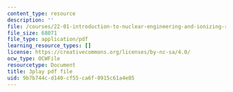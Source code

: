 ```yaml
---
content_type: resource
description: ''
file: /courses/22-01-introduction-to-nuclear-engineering-and-ionizing-radiation-fall-2016/9b7b744cd140cf55ca6f0915c61a4e85_kJu5qVfSphw.pdf
file_size: 68071
file_type: application/pdf
learning_resource_types: []
license: https://creativecommons.org/licenses/by-nc-sa/4.0/
ocw_type: OCWFile
resourcetype: Document
title: 3play pdf file
uid: 9b7b744c-d140-cf55-ca6f-0915c61a4e85
---
```

